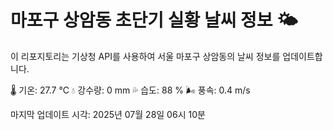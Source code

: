 
# 마포구 상암동 초단기 실황 날씨 정보 🌤️

이 리포지토리는 기상청 API를 사용하여 서울 마포구 상암동의 날씨 정보를 업데이트합니다. 

🌡️ 기온: 27.7 ℃
💧 강수량: 0 mm
💦 습도: 88 %
🌬️ 풍속: 0.4 m/s

마지막 업데이트 시각: 2025년 07월 28일 06시 10분    
